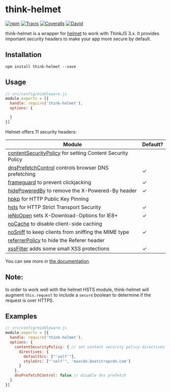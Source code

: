 # think-helmet

[![npm](https://img.shields.io/npm/v/think-helmet.svg?style=flat-square)]()
[![Travis](https://img.shields.io/travis/thinkjs/think-helmet.svg?style=flat-square)]()
[![Coveralls](https://img.shields.io/coveralls/thinkjs/think-helmet/master.svg?style=flat-square)]()
[![David](https://img.shields.io/david/thinkjs/think-helmet.svg?style=flat-square)]()

think-helmet is a wrapper for [helmet](https://github.com/helmetjs/helmet) to work with ThinkJS 3.x. It provides important security headers to make your app more secure by default.

## Installation

```
npm install think-helmet --save
```

## Usage

```js
// src/config/middleware.js
module.exports = [{
  handle: require('think-helmet'),
  options: {

  }
}]
```

Helmet offers 11 security headers:

| Module | Default? |
|---|---|
| [contentSecurityPolicy](https://helmetjs.github.io/docs/csp/) for setting Content Security Policy |  |
| [dnsPrefetchControl](https://helmetjs.github.io/docs/dns-prefetch-control) controls browser DNS prefetching | ✓ |
| [frameguard](https://helmetjs.github.io/docs/frameguard/) to prevent clickjacking | ✓ |
| [hidePoweredBy](https://helmetjs.github.io/docs/hide-powered-by) to remove the X-Powered-By header | ✓ |
| [hpkp](https://helmetjs.github.io/docs/hpkp/) for HTTP Public Key Pinning |  |
| [hsts](https://helmetjs.github.io/docs/hsts/) for HTTP Strict Transport Security | ✓ |
| [ieNoOpen](https://helmetjs.github.io/docs/ienoopen) sets X-Download-Options for IE8+ | ✓ |
| [noCache](https://helmetjs.github.io/docs/nocache/) to disable client-side caching |  |
| [noSniff](https://helmetjs.github.io/docs/dont-sniff-mimetype) to keep clients from sniffing the MIME type | ✓ |
| [referrerPolicy](https://helmetjs.github.io/docs/referrer-policy) to hide the Referer header |  |
| [xssFilter](https://helmetjs.github.io/docs/xss-filter) adds some small XSS protections | ✓ |

You can see more in [the documentation](https://helmetjs.github.io/docs/).

Note:
-----

In order to work well with the helmet HSTS module, think-helmet will augment
`this.request` to include a `secure` boolean to determine if the request
is over HTTPS.

## Examples

```js
// src/config/middleware.js
module.exports = [{
  handle: require('think-helmet'),
  options: {
    contentSecurityPolicy: { // set content security policy directives
      directives: {
        defaultSrc: ["'self'"],
        styleSrc: ["'self'", 'maxcdn.bootstrapcdn.com']
      }
    },
    dnsPrefetchControl: false // disable dns prefetch
  }
}]
```